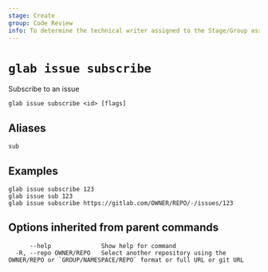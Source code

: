 ```yaml
---
stage: Create
group: Code Review
info: To determine the technical writer assigned to the Stage/Group associated with this page, see https://about.gitlab.com/handbook/product/ux/technical-writing/#assignments
---
```


<!--
This documentation is auto generated by a script.
Please do not edit this file directly. Run `make gen-docs` instead.
-->

# `glab issue subscribe`

Subscribe to an issue

```plaintext
glab issue subscribe <id> [flags]
```

## Aliases

```plaintext
sub
```

## Examples

```plaintext
glab issue subscribe 123
glab issue sub 123
glab issue subscribe https://gitlab.com/OWNER/REPO/-/issues/123

```

## Options inherited from parent commands

```plaintext
      --help              Show help for command
  -R, --repo OWNER/REPO   Select another repository using the OWNER/REPO or `GROUP/NAMESPACE/REPO` format or full URL or git URL
```
